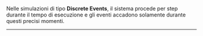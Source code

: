 Nelle simulazioni di tipo **Discrete Events**, il sistema procede per step durante il tempo di esecuzione e gli eventi accadono solamente durante questi precisi momenti.<br />

---------------------------------------------------------------